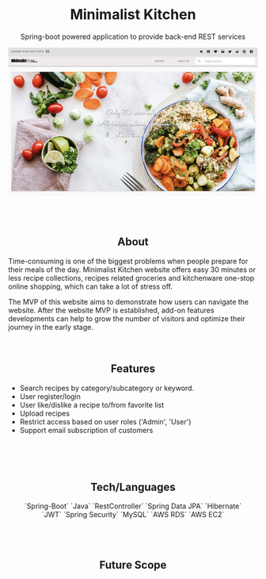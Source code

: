 <h1 align="center"> Minimalist Kitchen</h1>
<p align="center">Spring-boot powered application to provide back-end REST services</p>
<div align="center">
  <img align="center" src="https://github.com/xdietcode/mkitchen/blob/final/src/ext/mk_main.png">
</div>
<br>
<br>
<br>
<h2 align="center">About</h2>
Time-consuming is one of the biggest problems when people prepare for their meals of the day. Minimalist Kitchen website offers easy 30 minutes or less recipe collections, recipes related groceries and kitchenware one-stop online shopping, which can take a lot of stress off.

The MVP of this website aims to demonstrate how users can navigate the website. After the website MVP is established, add-on features developments can help to grow the number of visitors and optimize their journey in the early stage.
<br>
<br>
<br>
<h2 align="center">Features</h2>

*  Search recipes by category/subcategory or keyword.
*  User register/login
*  User like/dislike a recipe to/from favorite list
* Upload recipes
* Restrict access based on user roles ('Admin', 'User')
* Support email subscription of customers
<br>
<br>
<br>
<h2 align="center">Tech/Languages</h2>
<div align="center">
  `Spring-Boot` `Java` `RestController` `Spring Data JPA` `Hibernate` 
 </div>
<div align="center">
`JWT` `Spring Security` `MySQL` `AWS RDS` `AWS EC2`
 </div>

<br>
<br>
<br>
<h2 align="center">Future Scope</h2>
